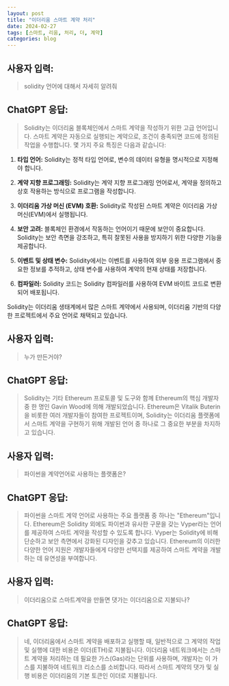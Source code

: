 ```yaml
---
layout: post
title: "이더리움 스마트 계약 처리"
date: 2024-02-27
tags: [스마트, 리움, 처리, 더, 계약]
categories: blog
---
```


## 사용자 입력:
> solidity 언어에 대해서 자세히 알려줘

## ChatGPT 응답:
> Solidity는 이더리움 블록체인에서 스마트 계약을 작성하기 위한 고급 언어입니다. 스마트 계약은 자동으로 실행되는 계약으로, 조건이 충족되면 코드에 정의된 작업을 수행합니다. 몇 가지 주요 특징은 다음과 같습니다:

1. **타입 언어:** Solidity는 정적 타입 언어로, 변수의 데이터 유형을 명시적으로 지정해야 합니다.

2. **계약 지향 프로그래밍:** Solidity는 계약 지향 프로그래밍 언어로서, 계약을 정의하고 상호 작용하는 방식으로 프로그램을 작성합니다.

3. **이더리움 가상 머신 (EVM) 호환:** Solidity로 작성된 스마트 계약은 이더리움 가상 머신(EVM)에서 실행됩니다.

4. **보안 고려:** 블록체인 환경에서 작동하는 언어이기 때문에 보안이 중요합니다. Solidity는 보안 측면을 강조하고, 특히 잘못된 사용을 방지하기 위한 다양한 기능을 제공합니다.

5. **이벤트 및 상태 변수:** Solidity에서는 이벤트를 사용하여 외부 응용 프로그램에서 중요한 정보를 추적하고, 상태 변수를 사용하여 계약의 현재 상태를 저장합니다.

6. **컴파일러:** Solidity 코드는 Solidity 컴파일러를 사용하여 EVM 바이트 코드로 변환되어 배포됩니다.

Solidity는 이더리움 생태계에서 많은 스마트 계약에서 사용되며, 이더리움 기반의 다양한 프로젝트에서 주요 언어로 채택되고 있습니다.

## 사용자 입력:
> 누가 만든거야?

## ChatGPT 응답:
> Solidity는 기타 Ethereum 프로토콜 및 도구와 함께 Ethereum의 핵심 개발자 중 한 명인 Gavin Wood에 의해 개발되었습니다. Ethereum은 Vitalik Buterin을 비롯한 여러 개발자들이 참여한 프로젝트이며, Solidity는 이더리움 플랫폼에서 스마트 계약을 구현하기 위해 개발된 언어 중 하나로 그 중요한 부분을 차지하고 있습니다.

## 사용자 입력:
> 파이썬을 계약언어로 사용하는 플랫폼은?

## ChatGPT 응답:
> 파이썬을 스마트 계약 언어로 사용하는 주요 플랫폼 중 하나는 "Ethereum"입니다. Ethereum은 Solidity 외에도 파이썬과 유사한 구문을 갖는 Vyper라는 언어를 제공하여 스마트 계약을 작성할 수 있도록 합니다. Vyper는 Solidity에 비해 단순하고 보안 측면에서 강화된 디자인을 갖추고 있습니다. Ethereum의 이러한 다양한 언어 지원은 개발자들에게 다양한 선택지를 제공하여 스마트 계약을 개발하는 데 유연성을 부여합니다.

## 사용자 입력:
> 이더리움으로 스마트계약을 만들면 댓가는 이더리움으로 지불되나?

## ChatGPT 응답:
> 네, 이더리움에서 스마트 계약을 배포하고 실행할 때, 일반적으로 그 계약의 작업 및 실행에 대한 비용은 이더(ETH)로 지불됩니다. 이더리움 네트워크에서는 스마트 계약을 처리하는 데 필요한 가스(Gas)라는 단위를 사용하며, 개발자는 이 가스를 지불하여 네트워크 리소스를 소비합니다. 따라서 스마트 계약의 댓가 및 실행 비용은 이더리움의 기본 토큰인 이더로 지불됩니다.

